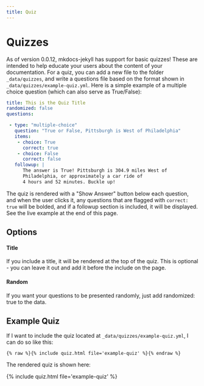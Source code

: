 ```yaml
---
title: Quiz
---
```


# Quizzes

As of version 0.0.12, mkdocs-jekyll has support for basic quizzes! These are
intended to help educate your users about the content of your documentation.
For a quiz, you can add a new file to the folder `_data/quizzes`, and write a 
questions file based on the format shown in `_data/quizzes/example-quiz.yml`.
Here is a simple example of a multiple choice question (which can also serve as 
True/False):

```yaml
title: This is the Quiz Title
randomized: false
questions:

 - type: "multiple-choice"
   question: "True or False, Pittsburgh is West of Philadelphia"
   items:
    - choice: True
      correct: true
    - choice: False
      correct: false
   followup: | 
      The answer is True! Pittsburgh is 304.9 miles West of 
      Philadelphia, or approximately a car ride of 
      4 hours and 52 minutes. Buckle up!
```

The quiz is rendered with a "Show Answer" button below each question, and when
the user clicks it, any questions that are flagged with `correct: true` will be 
bolded, and if a followup section is included, it will be displayed.
See the live example at the end of this page.

## Options

#### Title

If you include a title, it will be rendered at the top of the quiz. This is
optional - you can leave it out and add it before the include on the page.

#### Random

If you want your questions to be presented randomly, just add randomized: true
to the data.


## Example Quiz

If I want to include the quiz located at `_data/quizzes/example-quiz.yml`, I 
can do so like this:

```
{% raw %}{% include quiz.html file='example-quiz' %}{% endraw %}
```

The rendered quiz is shown here:


{% include quiz.html file='example-quiz' %}
